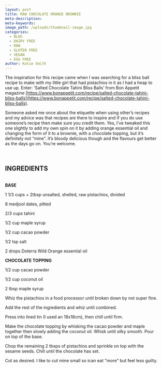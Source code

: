 ```yaml
---
layout: post
title: RAW CHOCOLATE ORANGE BROWNIE
meta-description:
meta-keywords:
image_path: /uploads/thumbnail-image.jpg
categories:
  - BLOG
  - DAIRY FREE
  - RAW
  - GLUTEN FREE
  - VEGAN
  - EGG FREE
author: Katie Smith
---
```


The inspiration for this recipe came when I was searching for a bliss ball recipe to make with my little girl that had pistachios in it as I had a heap to use up. Enter: ‘Salted Chocolate Tahini Bliss Balls’ from Bon Appetit magazine&nbsp;[https://www.bonappetit.com/recipe/salted-chocolate-tahini-bliss-balls](https://www.bonappetit.com/recipe/salted-chocolate-tahini-bliss-balls).

Someone asked me once about the etiquette when using other’s recipes and my advice was that recipes are there to inspire and if you do use someone’s recipe then make sure you credit them. Yes, I’ve tweaked this one slightly to add my own spin on it by adding orange essential oil and changing the form of it to a brownie, with a chocolate topping, but it’s definitely not “mine”. It’s bloody delicious though and the flavours get better as the days go on. You’re welcome.

&nbsp;

## INGREDIENTS

<br>**BASE**

1 1/3 cups + 2tbsp unsalted, shelled, raw pistachios, divided

8 medjool dates, pitted

2/3 cups tahini

1/2 cup maple syrup

1/2 cup cacao powder

1/2 tsp salt

2 drops Doterra Wild Orange essential oil

**CHOCOLATE TOPPING&nbsp;**

1/2 cup cacao powder

1/2 cup coconut oil

2 tbsp maple syrup

Whiz the pistachios in a food processor until broken down by not super fine.

Add the rest of the ingredients and whiz until combined.&nbsp;

Press into lined tin (I used an 18x18cm), then chill until firm.

Make the chocolate topping by whisking the cacao powder and maple together then slowly adding the coconut oil. Whisk until silky smooth. Pour on top of the base.&nbsp;

Chop the remaining 2 tbsps of pistachios and sprinkle on top with the sesame seeds. Chill until the chocolate has set.

Cut as desired. I like to cut mine small so ican eat "more" but feel less guilty.